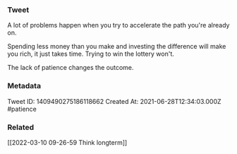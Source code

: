 ### Tweet
A lot of problems happen when you try to accelerate the path you're already on. 

Spending less money than you make and investing the difference will make you rich, it just takes time. Trying to win the lottery won't.

The lack of patience changes the outcome.

### Metadata
Tweet ID: 1409490275186118662
Created At: 2021-06-28T12:34:03.000Z
#patience

### Related
[[2022-03-10 09-26-59 Think longterm]]


